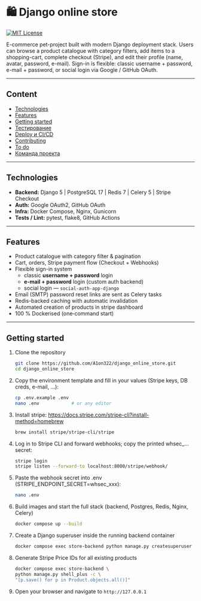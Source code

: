 # 🛍️ Django online store

[![MIT License](https://img.shields.io/badge/License-MIT-green.svg)](LICENSE)

E-commerce pet-project built with modern Django deployment stack. Users can browse a product catalogue with 
category filters, add items to a shopping-cart, complete checkout (Stripe), and edit their profile 
(name, avatar, password, e-mail). Sign-in is flexible: classic username + password, e-mail + password, or social login 
via Google / GitHub OAuth.

---

## Content
- [Technologies](#technologies)
- [Features](#features)
- [Getting started](#getting-started)
- [Тестирование](#тестирование)
- [Deploy и CI/CD](#deploy-и-ci/cd)
- [Contributing](#contributing)
- [To do](#to-do)
- [Команда проекта](#команда-проекта)

---
## Technologies

* **Backend:** Django 5 | PostgreSQL 17 | Redis 7 | Celery 5 | Stripe Checkout  
* **Auth:** Google OAuth2, GitHub OAuth  
* **Infra:** Docker Compose, Nginx, Gunicorn  
* **Tests / Lint:** pytest, flake8, GitHub Actions

---

## Features
- Product catalogue with category filter & pagination
- Cart, orders, Stripe payment flow (Checkout + Webhooks)
- Flexible sign-in system  
  - classic **username + password** login  
  - **e-mail + password** login (custom auth backend)  
  - social login — `social-auth-app-django`
- Email (SMTP) password reset links are sent as Celery tasks
- Redis-backed caching with automatic invalidation
- Automated creation of products in stripe dashboard
- 100 % Dockerised (one‐command start)

---

## Getting started

1. Clone the repository  
   ```sh
   git clone https://github.com/A1on322/django_online_store.git
   cd django_online_store
    ```

2. Copy the environment template and fill in your values (Stripe keys, DB creds, e-mail, …):
    ```sh
    cp .env.example .env
    nano .env            # or any editor
    ```

3. Install stripe:
    https://docs.stripe.com/stripe-cli?install-method=homebrew
    ```sh
    brew install stripe/stripe-cli/stripe
    ```

4. Log in to Stripe CLI and forward webhooks; copy the printed whsec_… secret:
    ```sh
    stripe login
    stripe listen --forward-to localhost:8000/stripe/webhook/
    ```

5. Paste the webhook secret into .env (STRIPE_ENDPOINT_SECRET=whsec_xxx):
    ```sh
    nano .env
    ```

6. Build images and start the full stack (backend, Postgres, Redis, Nginx, Celery)
    ```sh
    docker compose up --build 
    ```

7. Create a Django superuser inside the running backend container
    ```sh
    docker compose exec store-backend python manage.py createsuperuser
    ```

8. Generate Stripe Price IDs for all existing products
    ```sh
    docker compose exec store-backend \
    python manage.py shell_plus -c \
    "[p.save() for p in Product.objects.all()]"
    ```
9. Open your browser and navigate to `http://127.0.0.1`

